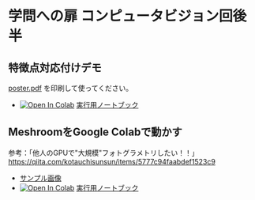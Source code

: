 # 学問への扉 コンピュータビジョン回後半

## 特徴点対応付けデモ

[poster.pdf](poster.pdf) を印刷して使ってください。

- [![Open In Colab](https://colab.research.google.com/assets/colab-badge.svg)](https://github.com/fumio125/machikane_cv/blob/main/keypoint.ipynb) [実行用ノートブック](keypoint.ipynb)


## MeshroomをGoogle Colabで動かす

参考：「他人のGPUで"大規模"フォトグラメトリしたい！！」
https://qiita.com/kotauchisunsun/items/5777c94faabdef1523c9

- [サンプル画像](https://drive.google.com/file/d/13qDSyqqi3r0tevGgi0sMH90DvDSL7Txd/view?usp=sharing)
- [![Open In Colab](https://colab.research.google.com/assets/colab-badge.svg)](https://colab.research.google.com/github/fumio125/meshroom_colab/blob/main/meshroom.ipynb) [実行用ノートブック](meshroom.ipynb)
